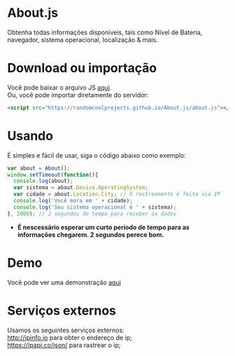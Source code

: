 # About.js

Obtenha todas informações disponíveis, tais como Nível de Bateria, navegador, sistema operacional, localização &amp; mais.  

# Download ou importação  
Você pode baixar o arquivo JS <a href="https://randomcoolprojects.github.io/About.js/about.js" downlaod="about.js">aqui</a>.  
Ou, você pode importar diretamente do servidor:  
```html
<script src="https://randomcoolprojects.github.io/About.js/about.js"></script>
```
# Usando
É simples e fácil de usar, siga o código abaixo como exemplo:
```javascript
var about = About();
window.setTimeout(function(){
  console.log(about);
  var sistema = about.Device.OperatingSystem;
  var cidade = about.Location.City; // O rastreamento é feito via IP
  console.log('Você mora em ' + cidade);
  console.log('Seu sistema operacional é ' + sistema);
}, 2000); // 2 segundos de tempo para receber os dados
```
* __É nescessário esperar um curto período de tempo para as informações chegarem. 2 segundos perece bom.__
# Demo
Você pode ver uma demonstração <a href="https://randomcoolprojects.github.io/About.js/index.html">aqui</a>
# Serviços externos
Usamos os seguintes serviços externos:  
<a href="http://ipinfo.io">http://ipinfo.io</a> para obter o endereço de ip;  
<a href="https://ipapi.co/json/">https://ipapi.co/json/</a> para rastrear o ip;  
